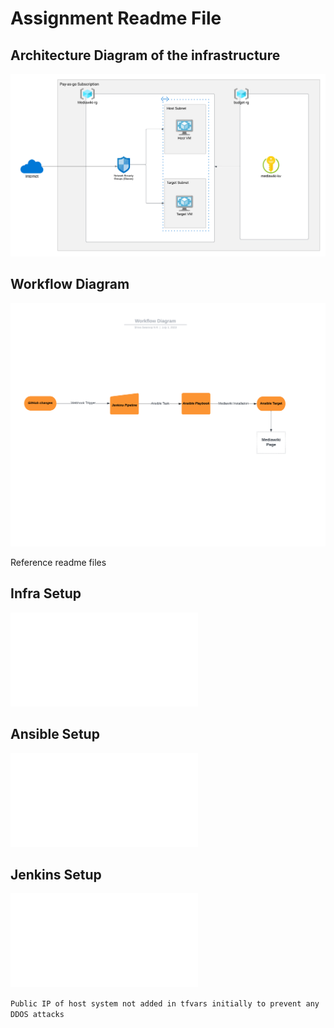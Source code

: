 # Assignment Readme File

## Architecture Diagram of the infrastructure

![](./architecture.png)

## Workflow Diagram

![](./Flowchart.png)

Reference readme files
## Infra Setup

![Infra Setup](./Infra/infra%20setup.md)
## Ansible Setup

![Ansible Setup](./Config/ansible%20setup.md)
## Jenkins Setup

![Jenkins Setup](./CI-CD/jenkins%20installtion.md)


```Public IP of host system not added in tfvars initially to prevent any DDOS attacks```

